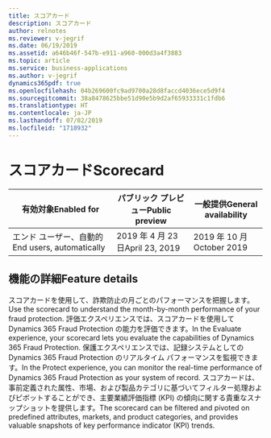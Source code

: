 ```yaml
---
title: スコアカード
description: スコアカード
author: relnotes
ms.reviewer: v-jegrif
ms.date: 06/19/2019
ms.assetid: a646b46f-547b-e911-a960-000d3a4f3883
ms.topic: article
ms.service: business-applications
ms.author: v-jegrif
dynamics365pdf: true
ms.openlocfilehash: 04b269600fc9ad9700a28d8faccd4036ece5d9f4
ms.sourcegitcommit: 38a8478625bbe51d90e5b9d2af65933331c1fdb6
ms.translationtype: HT
ms.contentlocale: ja-JP
ms.lasthandoff: 07/02/2019
ms.locfileid: "1718932"
---
```

# <a name="scorecard"></a><span data-ttu-id="5a147-103">スコアカード</span><span class="sxs-lookup"><span data-stu-id="5a147-103">Scorecard</span></span>


| <span data-ttu-id="5a147-104">有効対象</span><span class="sxs-lookup"><span data-stu-id="5a147-104">Enabled for</span></span>    |  <span data-ttu-id="5a147-105">パブリック プレビュー</span><span class="sxs-lookup"><span data-stu-id="5a147-105">Public preview</span></span> | <span data-ttu-id="5a147-106">一般提供</span><span class="sxs-lookup"><span data-stu-id="5a147-106">General availability</span></span> | 
| ---------- | ---------- |---------- |
|<span data-ttu-id="5a147-107">エンド ユーザー、自動的</span><span class="sxs-lookup"><span data-stu-id="5a147-107">End users, automatically</span></span>|<span data-ttu-id="5a147-108">2019 年 4 月 23 日</span><span class="sxs-lookup"><span data-stu-id="5a147-108">April 23, 2019</span></span>| <span data-ttu-id="5a147-109">2019 年 10 月</span><span class="sxs-lookup"><span data-stu-id="5a147-109">October 2019</span></span>|






## <a name="feature-details"></a><span data-ttu-id="5a147-110">機能の詳細</span><span class="sxs-lookup"><span data-stu-id="5a147-110">Feature details</span></span>
<!--feature detail start -->
<span data-ttu-id="5a147-111">スコアカードを使用して、詐欺防止の月ごとのパフォーマンスを把握します。</span><span class="sxs-lookup"><span data-stu-id="5a147-111">Use the scorecard to understand the month-by-month performance of your fraud protection.</span></span> <span data-ttu-id="5a147-112">評価エクスペリエンスでは、スコアカードを使用して Dynamics 365 Fraud Protection の能力を評価できます。</span><span class="sxs-lookup"><span data-stu-id="5a147-112">In the Evaluate experience, your scorecard lets you evaluate the capabilities of Dynamics 365 Fraud Protection.</span></span> <span data-ttu-id="5a147-113">保護エクスペリエンスでは、記録システムとしての Dynamics 365 Fraud Protection のリアルタイム パフォーマンスを監視できます。</span><span class="sxs-lookup"><span data-stu-id="5a147-113">In the Protect experience, you can monitor the real-time performance of Dynamics 365 Fraud Protection as your system of record.</span></span> <span data-ttu-id="5a147-114">スコアカードは、事前定義された属性、市場、および製品カテゴリに基づいてフィルター処理およびピボットすることができ、主要業績評価指標 (KPI) の傾向に関する貴重なスナップショットを提供します。</span><span class="sxs-lookup"><span data-stu-id="5a147-114">The scorecard can be filtered and pivoted on predefined attributes, markets, and product categories, and provides valuable snapshots of key performance indicator (KPI) trends.</span></span>
<!--feature detail end -->










